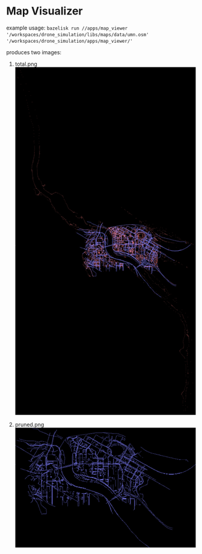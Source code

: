 # Map Visualizer

example usage: `bazelisk run //apps/map_viewer '/workspaces/drone_simulation/libs/maps/data/umn.osm' '/workspaces/drone_simulation/apps/map_viewer/'`

produces two images:

1. total.png
![total graph](./total.png)

2. pruned.png
![pruned graph](./pruned.png)
